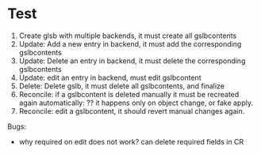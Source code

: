 # Test


1. Create glsb with multiple backends, it must create all gslbcontents
2. Update: Add a new entry in backend, it must add the corresponding gslbcontents
3. Update: Delete an entry in backend, it must delete the corresponding gslbcontents
4. Update: edit an entry in backend, must edit gslbcontent
5. Delete: Delete gslb, it must delete all gslbcontents, and finalize
6. Reconcile: if a gslbcontent is deleted manually it must be recreated again automatically: ?? it happens only on object change, or fake apply.
7. Reconcile: edit a gslbcontent, it should revert manual changes again.



Bugs:

* why required on edit does not work? can delete required fields in CR
